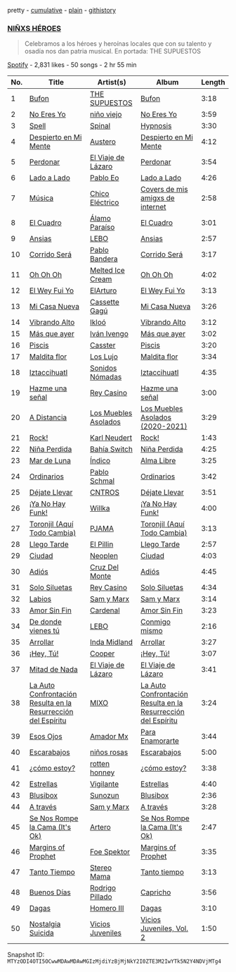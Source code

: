 pretty - [cumulative](/playlists/cumulative/37i9dQZF1DXcm1CGW3MuuF.md) - [plain](/playlists/plain/37i9dQZF1DXcm1CGW3MuuF) - [githistory](https://github.githistory.xyz/mackorone/spotify-playlist-archive/blob/main/playlists/plain/37i9dQZF1DXcm1CGW3MuuF)

### [NIÑXS HÉROES](https://open.spotify.com/playlist/37i9dQZF1DXcm1CGW3MuuF)

> Celebramos a los héroes y heroínas locales que con su talento y osadía nos dan patria musical\. En portada: THE SUPUESTOS

[Spotify](https://open.spotify.com/user/spotify) - 2,831 likes - 50 songs - 2 hr 55 min

| No. | Title | Artist(s) | Album | Length |
|---|---|---|---|---|
| 1 | [Bufon](https://open.spotify.com/track/7Mi0JfS2y6p2MvPPTvoDFo) | [THE SUPUESTOS](https://open.spotify.com/artist/6nrVwZIURyY5RIPp3eXPra) | [Bufon](https://open.spotify.com/album/7kRwu2Jl2b1skuQQD4TfD2) | 3:18 |
| 2 | [No Eres Yo](https://open.spotify.com/track/5OmkxgMCZ9CqfHnVFrXmOb) | [niño viejo](https://open.spotify.com/artist/3lqwBqukon1qKszWWfSvz9) | [No Eres Yo](https://open.spotify.com/album/4NxIsAANqIRuHASnP8Vcrv) | 3:59 |
| 3 | [Spell](https://open.spotify.com/track/06vYH7ldw6T1CorClr4rS3) | [Spinal](https://open.spotify.com/artist/2HXn6TqRdwAWrISuD3rwQI) | [Hypnosis](https://open.spotify.com/album/1NUsFFmhUgcnpTpO3Qn3WJ) | 3:30 |
| 4 | [Despierto en Mi Mente](https://open.spotify.com/track/7xCgrz0ls3kxJrRRhxO5jW) | [Austero](https://open.spotify.com/artist/6JDVFtEqAZ1HuCC9FTIKsZ) | [Despierto en Mi Mente](https://open.spotify.com/album/6jEUzFPtYz6hEFqP2a3vZn) | 4:12 |
| 5 | [Perdonar](https://open.spotify.com/track/0vLORXHl56Q7RHSd2D953h) | [El Viaje de Lázaro](https://open.spotify.com/artist/5BaL7UhFbZfIv7FzOD9so0) | [Perdonar](https://open.spotify.com/album/5CIFaa3LZqVkaK2QYEnAS8) | 3:54 |
| 6 | [Lado a Lado](https://open.spotify.com/track/1kkZyWtfgCnrfhjR0FBPts) | [Pablo Eo](https://open.spotify.com/artist/4tkGGOQq1TJR4nhnSYmjWX) | [Lado a Lado](https://open.spotify.com/album/01J0MdekK7gx946wdDVzCB) | 4:26 |
| 7 | [Música](https://open.spotify.com/track/6MAkBg0MBpcW9BlDKoHXVC) | [Chico Eléctrico](https://open.spotify.com/artist/27OKBa83k9OydKKOh4V69d) | [Covers de mis amigxs de internet](https://open.spotify.com/album/4clYvDjwXWvJRqOgndGn0M) | 2:58 |
| 8 | [El Cuadro](https://open.spotify.com/track/2h61cZmMURAIXSjd8JqjeG) | [Álamo Paraíso](https://open.spotify.com/artist/57aJ11lcLJc9TV0Vi3Abj4) | [El Cuadro](https://open.spotify.com/album/5VLtIC4EWwU47G68t7vRCr) | 3:01 |
| 9 | [Ansias](https://open.spotify.com/track/4NjXyra2hP4WciZ5vGruei) | [LEBO](https://open.spotify.com/artist/0dStLBB8XjTyNVzPIhktpo) | [Ansias](https://open.spotify.com/album/6tDSuEsX1Q3Y1wsKEOQbLU) | 2:57 |
| 10 | [Corrido Será](https://open.spotify.com/track/7Go6T2SYkl9yo0z47S3pYy) | [Pablo Bandera](https://open.spotify.com/artist/7oLM8EDFTJsCWDWJE7jlrm) | [Corrido Será](https://open.spotify.com/album/5L9FBfsRy92FnKP34ZCHiS) | 3:17 |
| 11 | [Oh Oh Oh](https://open.spotify.com/track/3stenizwUaiv6pChFSOMfq) | [Melted Ice Cream](https://open.spotify.com/artist/5sM0rohMauU34KstMcmrw9) | [Oh Oh Oh](https://open.spotify.com/album/3mlnvxU8mSlSjb3bUXry6X) | 4:02 |
| 12 | [El Wey Fui Yo](https://open.spotify.com/track/3hyVAFxMq5DTeyhyUTqB4U) | [ElArturo](https://open.spotify.com/artist/2i64HL05WcatPAtIFUOZrL) | [El Wey Fui Yo](https://open.spotify.com/album/7j8nAiRY28lZSntu8hGFbl) | 3:13 |
| 13 | [Mi Casa Nueva](https://open.spotify.com/track/4EkhiqOZjYZBwKOMHbIpYZ) | [Cassette Gagú](https://open.spotify.com/artist/4GiDAPaQvLSTeLz9kgxXSZ) | [Mi Casa Nueva](https://open.spotify.com/album/1XIaDLtoA550T6rkxiNNnu) | 3:26 |
| 14 | [Vibrando Alto](https://open.spotify.com/track/0xsx6LQCgGtAQVBqRaUGqx) | [Ikloó](https://open.spotify.com/artist/5gCqP8lpe412ZdHZfgY7gH) | [Vibrando Alto](https://open.spotify.com/album/0GbI8eepAoiqMZEoOyNhWb) | 3:12 |
| 15 | [Más que ayer](https://open.spotify.com/track/17s2RpVZSBttQFRczrbtz2) | [Iván Ivengo](https://open.spotify.com/artist/4oiI7JbuL1TKEO6skc1B5x) | [Más que ayer](https://open.spotify.com/album/1MF3ZcXriEO0V3bGyY9XGe) | 3:02 |
| 16 | [Piscis](https://open.spotify.com/track/79E1sUujCAQByOUQ16LPmf) | [Casster](https://open.spotify.com/artist/46gSZfO9YHEQKTpKWrphhT) | [Piscis](https://open.spotify.com/album/18kttwZKXov8JbBpzu8Dzr) | 3:20 |
| 17 | [Maldita flor](https://open.spotify.com/track/3VQYOn2LnvdtDfOFwvlzoY) | [Los Lujo](https://open.spotify.com/artist/2fE5rBXqsjXrN0KbCNi0tG) | [Maldita flor](https://open.spotify.com/album/3VT69GkLBJDkgjtYYnjRVd) | 3:34 |
| 18 | [Iztaccihuatl](https://open.spotify.com/track/4dJ0yc03jD9lkl5rL0sXul) | [Sonidos Nómadas](https://open.spotify.com/artist/7rUMtfd8sfJZdJAaNv5auj) | [Iztaccihuatl](https://open.spotify.com/album/4A5wAvzr4mPOLFLAeeVbpO) | 4:35 |
| 19 | [Hazme una señal](https://open.spotify.com/track/7N283ILanstxJdMC6f198w) | [Rey Casino](https://open.spotify.com/artist/3NvQSyufDituYcmt8u9Udn) | [Hazme una señal](https://open.spotify.com/album/2MTdoM1R7w8LTRBp8kwSYK) | 3:00 |
| 20 | [A Distancia](https://open.spotify.com/track/523Kl5xXgNNegdsMjTSWgz) | [Los Muebles Asolados](https://open.spotify.com/artist/6frgojnoGaYmfhOyIyXcFR) | [Los Muebles Asolados \(2020\-2021\)](https://open.spotify.com/album/19qJ7uZdX2Hmaw8uQarE1r) | 3:29 |
| 21 | [Rock!](https://open.spotify.com/track/5hYf1O7H6eRyM3uNnWpJj0) | [Karl Neudert](https://open.spotify.com/artist/0mvgQK2rUN99614MrmzmmJ) | [Rock!](https://open.spotify.com/album/7qhi00RuvJBbWYX5mfWGcQ) | 1:43 |
| 22 | [Niña Perdida](https://open.spotify.com/track/0gkla29XsA4lfNZFXfZgZK) | [Bahía Switch](https://open.spotify.com/artist/1dVgLrya74vl5BXiVxkvsF) | [Niña Perdida](https://open.spotify.com/album/3NEq3MpLvHZl2YupOvJzvA) | 4:25 |
| 23 | [Mar de Luna](https://open.spotify.com/track/65rWkyMVuGxMDHJnmiGZTD) | [Índico](https://open.spotify.com/artist/5HPXztjYgDGo6maPHbtLbI) | [Alma Libre](https://open.spotify.com/album/0Z7ByybT1cgrZLPiCBrGMj) | 3:25 |
| 24 | [Ordinarios](https://open.spotify.com/track/1s7WD2GgJT9lHkPROyopE6) | [Pablo Schmal](https://open.spotify.com/artist/7uOaKGhUGsQcCldvpsVXhb) | [Ordinarios](https://open.spotify.com/album/16q6x0yDGMgYxn8J45ZVGi) | 3:42 |
| 25 | [Déjate Llevar](https://open.spotify.com/track/4isJypMsFAgh2om6OCR4fp) | [CNTROS](https://open.spotify.com/artist/3EmT5aR5CuEWWYTVg61hZP) | [Déjate Llevar](https://open.spotify.com/album/5QHSCidtZyc5Cwij40xcdI) | 3:51 |
| 26 | [¡Ya No Hay Funk!](https://open.spotify.com/track/5gwFXisyqOhopyboVm0O6r) | [Willka](https://open.spotify.com/artist/1vtA9ebWO2m9lkZRHwiQXH) | [¡Ya No Hay Funk!](https://open.spotify.com/album/1gE94RVD745nnV004FKYng) | 4:00 |
| 27 | [Toronjil \(Aquí Todo Cambia\)](https://open.spotify.com/track/6qJ8fH37CLv1cvs7QAa3lj) | [PJAMA](https://open.spotify.com/artist/6rEnCeFGwNGiOuBhjOPMVH) | [Toronjil \(Aquí Todo Cambia\)](https://open.spotify.com/album/2cgGlLv6tZ5Ap2mq0FSzqW) | 3:13 |
| 28 | [Llego Tarde](https://open.spotify.com/track/5vYNVKX0uyR2BGrgLGZh7D) | [El Pillin](https://open.spotify.com/artist/1QQm0w9pndQkwtLPy4jklm) | [Llego Tarde](https://open.spotify.com/album/00LBmifb2tKXSmqG0yuinR) | 2:57 |
| 29 | [Ciudad](https://open.spotify.com/track/4L7hEVnQNnJxk65z9KjYG0) | [Neoplen](https://open.spotify.com/artist/499CktjjIY7x8x0sPyvdvB) | [Ciudad](https://open.spotify.com/album/6nfeE2RTKDs78GfxjehUhu) | 4:03 |
| 30 | [Adiós](https://open.spotify.com/track/1DfIErX9sNVpEBuEfMqKNi) | [Cruz Del Monte](https://open.spotify.com/artist/00fGt19oAFCOLWrAOPWGVs) | [Adiós](https://open.spotify.com/album/4KgxovsSKAZB6Ydc4VZYXt) | 4:45 |
| 31 | [Solo Siluetas](https://open.spotify.com/track/6Kq41osBL2QLtTtaxU20iZ) | [Rey Casino](https://open.spotify.com/artist/3NvQSyufDituYcmt8u9Udn) | [Solo Siluetas](https://open.spotify.com/album/07dcVe2toJYAvV4c35FwDT) | 4:34 |
| 32 | [Labios](https://open.spotify.com/track/6TT6BOTP1dqX1x9KqEo8IC) | [Sam y Marx](https://open.spotify.com/artist/5yqYpAt3HLtTue1hjrm0xD) | [Sam y Marx](https://open.spotify.com/album/7K3tDo7ZD3nLHz0oCoCfEv) | 3:14 |
| 33 | [Amor Sin Fin](https://open.spotify.com/track/1usjw4P22wUgTJGDE3ULBu) | [Cardenal](https://open.spotify.com/artist/6xdGYuu56PNTg8yvEwC6AV) | [Amor Sin Fin](https://open.spotify.com/album/5mlstqzIWbIlIKjyuqvYDW) | 3:23 |
| 34 | [De donde vienes tú](https://open.spotify.com/track/4c5Sk1LZnsjmgHLEtJ9r6m) | [LEBO](https://open.spotify.com/artist/0dStLBB8XjTyNVzPIhktpo) | [Conmigo mismo](https://open.spotify.com/album/0hGMem3rfci3OiXup09iDl) | 2:16 |
| 35 | [Arrollar](https://open.spotify.com/track/0yccCBlWH2SLmqy3U7KyhJ) | [Inda Midland](https://open.spotify.com/artist/5nHAmmeVYOfZ0eydaehHbh) | [Arrollar](https://open.spotify.com/album/41tJZm7VPRqR8r6ZLBtKSW) | 3:27 |
| 36 | [¡Hey, Tú!](https://open.spotify.com/track/5nJpekyYgGG9f5o0gaFoqZ) | [Cooper](https://open.spotify.com/artist/5enC1sejhpx5Ggqn3wYa7t) | [¡Hey, Tú!](https://open.spotify.com/album/4AGurXE3pAo4YQpEN7XvBl) | 3:07 |
| 37 | [Mitad de Nada](https://open.spotify.com/track/20ut1fid2B0j3maj36WMkt) | [El Viaje de Lázaro](https://open.spotify.com/artist/5BaL7UhFbZfIv7FzOD9so0) | [El Viaje de Lázaro](https://open.spotify.com/album/5OWQd0NuD2HbP09D07qivw) | 3:41 |
| 38 | [La Auto Confrontación Resulta en la Resurrección del Espíritu](https://open.spotify.com/track/5UdE0dUmajiYbq91prWi96) | [MIXO](https://open.spotify.com/artist/6MD94ISQLOMJs8fXGtzmge) | [La Auto Confrontación Resulta en la Resurrección del Espíritu](https://open.spotify.com/album/52fmNQtXbgAAK9kZixI2Hl) | 3:24 |
| 39 | [Esos Ojos](https://open.spotify.com/track/5LL1U0U3kAWlZG8LiesgZe) | [Amador Mx](https://open.spotify.com/artist/6YV9B70BhDOqaOznmf32Fq) | [Para Enamorarte](https://open.spotify.com/album/2u6W5NnPI1HFUi3ohaxmY9) | 3:44 |
| 40 | [Escarabajos](https://open.spotify.com/track/6GVgs1iV9gAzXYWCzGZdUk) | [niños rosas](https://open.spotify.com/artist/4Op5dds0nq1iW9B230j18S) | [Escarabajos](https://open.spotify.com/album/75PAb8JlPV4D5p21ePWmPs) | 5:00 |
| 41 | [¿cómo estoy?](https://open.spotify.com/track/3LRlgPr301xxC17yMT5fqP) | [rotten honney](https://open.spotify.com/artist/1QuIes9Oj5QFapUe9jReYg) | [¿cómo estoy?](https://open.spotify.com/album/4vwfhu43tPmJMA7ygN4hXj) | 3:38 |
| 42 | [Estrellas](https://open.spotify.com/track/0DfZivWoMlLjKkGECS5eLG) | [Vigilante](https://open.spotify.com/artist/6xm4gYSGOg3ik5pVBwl50L) | [Estrellas](https://open.spotify.com/album/1UPhpzt1r8oGikJID1EbhT) | 4:40 |
| 43 | [Blusibox](https://open.spotify.com/track/7EUAipiZh9rOdGWVp73pIF) | [Sunozun](https://open.spotify.com/artist/3DApw6y8GAhFcjWIshuTax) | [Blusibox](https://open.spotify.com/album/5IbYlT1SFQzmnzP50bZ7C7) | 2:36 |
| 44 | [A través](https://open.spotify.com/track/47RjaPF1vjaRB2EHayJY6B) | [Sam y Marx](https://open.spotify.com/artist/5yqYpAt3HLtTue1hjrm0xD) | [A través](https://open.spotify.com/album/7h1kkFJoiCySILCOffz8Aa) | 3:28 |
| 45 | [Se Nos Rompe la Cama \(It's Ok\)](https://open.spotify.com/track/4f9gcmQlm2jjtO0hijPr7t) | [Artero](https://open.spotify.com/artist/46jQfvOF7GzjsMi5huVEWB) | [Se Nos Rompe la Cama \(It's Ok\)](https://open.spotify.com/album/6qPo9BnF5Y1KFayNYCpZlb) | 2:47 |
| 46 | [Margins of Prophet](https://open.spotify.com/track/6Af3hf8U3RnNXJXPbpZI1h) | [Foe Spektor](https://open.spotify.com/artist/2gBrQ9JwIMMOMYvJSyfA0q) | [Margins of Prophet](https://open.spotify.com/album/4cY08NbRIoGgaW78UJE2xZ) | 3:35 |
| 47 | [Tanto Tiempo](https://open.spotify.com/track/1aj2AdssNHUwGkfcXVlY0F) | [Stereo Mama](https://open.spotify.com/artist/0RNNw744pRewnnpAdkGwUG) | [Tanto tiempo](https://open.spotify.com/album/31PicdkPwrgBgbNoV6NnET) | 3:13 |
| 48 | [Buenos Días](https://open.spotify.com/track/5x1kkO9o6iLGMW7mVxTicF) | [Rodrigo Pillado](https://open.spotify.com/artist/7vX0MKNBCQnvXmEvpUbhcO) | [Capricho](https://open.spotify.com/album/1cKl7wTmHVifAgM4J6jbbg) | 3:56 |
| 49 | [Dagas](https://open.spotify.com/track/0zj3w7tcmnAgQpS4bqf41W) | [Homero III](https://open.spotify.com/artist/2uoCxMOphYKMd0dYZf7bcM) | [Dagas](https://open.spotify.com/album/0E2k0aZE7AVrgW5TjMnGtz) | 3:10 |
| 50 | [Nostalgia Suicida](https://open.spotify.com/track/5wyVUTuQQEdO2AD24RXQ3q) | [Vicios Juveniles](https://open.spotify.com/artist/1K8jL75t7y1BQuFfMb0HbI) | [Vicios Juveniles, Vol\. 2](https://open.spotify.com/album/3v7w3kPoIGuKjX0ddRoTDL) | 1:50 |

Snapshot ID: `MTYzODI4OTI5OCwwMDAwMDAwMGIzMjdiYzBjMjNkY2I0ZTE3M2IwYTk5N2Y4NDVjMTg4`
